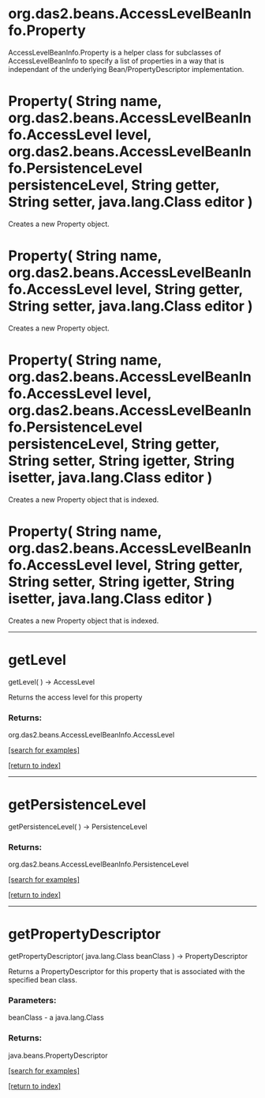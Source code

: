 # org.das2.beans.AccessLevelBeanInfo.Property

AccessLevelBeanInfo.Property is a helper class for subclasses of
 AccessLevelBeanInfo to specify a list of properties in a way that
 is independant of the underlying Bean/PropertyDescriptor implementation.

# Property( String name, org.das2.beans.AccessLevelBeanInfo.AccessLevel level, org.das2.beans.AccessLevelBeanInfo.PersistenceLevel persistenceLevel, String getter, String setter, java.lang.Class editor )
Creates a new Property object.

# Property( String name, org.das2.beans.AccessLevelBeanInfo.AccessLevel level, String getter, String setter, java.lang.Class editor )
Creates a new Property object.

# Property( String name, org.das2.beans.AccessLevelBeanInfo.AccessLevel level, org.das2.beans.AccessLevelBeanInfo.PersistenceLevel persistenceLevel, String getter, String setter, String igetter, String isetter, java.lang.Class editor )
Creates a new Property object that is indexed.

# Property( String name, org.das2.beans.AccessLevelBeanInfo.AccessLevel level, String getter, String setter, String igetter, String isetter, java.lang.Class editor )
Creates a new Property object that is indexed.

***
<a name="getLevel"></a>
# getLevel
getLevel(  ) &rarr; AccessLevel

Returns the access level for this property

### Returns:
org.das2.beans.AccessLevelBeanInfo.AccessLevel


<a href="https://github.com/autoplot/dev/search?q=getLevel&unscoped_q=getLevel">[search for examples]</a>

<a href="https://github.com/autoplot/documentation/blob/master/javadoc/index-all.md">[return to index]</a>

***
<a name="getPersistenceLevel"></a>
# getPersistenceLevel
getPersistenceLevel(  ) &rarr; PersistenceLevel



### Returns:
org.das2.beans.AccessLevelBeanInfo.PersistenceLevel


<a href="https://github.com/autoplot/dev/search?q=getPersistenceLevel&unscoped_q=getPersistenceLevel">[search for examples]</a>

<a href="https://github.com/autoplot/documentation/blob/master/javadoc/index-all.md">[return to index]</a>

***
<a name="getPropertyDescriptor"></a>
# getPropertyDescriptor
getPropertyDescriptor( java.lang.Class beanClass ) &rarr; PropertyDescriptor

Returns a PropertyDescriptor for this property that is associated
 with the specified bean class.

### Parameters:
beanClass - a java.lang.Class

### Returns:
java.beans.PropertyDescriptor


<a href="https://github.com/autoplot/dev/search?q=getPropertyDescriptor&unscoped_q=getPropertyDescriptor">[search for examples]</a>

<a href="https://github.com/autoplot/documentation/blob/master/javadoc/index-all.md">[return to index]</a>

